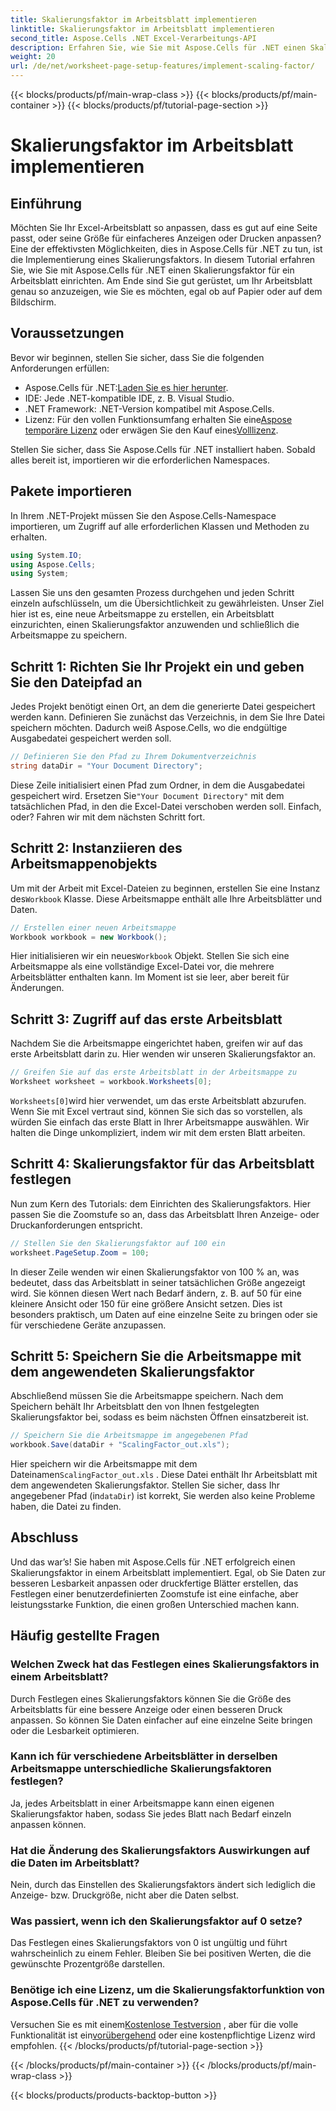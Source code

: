 ```yaml
---
title: Skalierungsfaktor im Arbeitsblatt implementieren
linktitle: Skalierungsfaktor im Arbeitsblatt implementieren
second_title: Aspose.Cells .NET Excel-Verarbeitungs-API
description: Erfahren Sie, wie Sie mit Aspose.Cells für .NET einen Skalierungsfaktor in einem Arbeitsblatt anwenden, mit einem Schritt-für-Schritt-Tutorial, Beispielen und FAQs. Perfekt für nahtlose Skalierung.
weight: 20
url: /de/net/worksheet-page-setup-features/implement-scaling-factor/
---
```


{{< blocks/products/pf/main-wrap-class >}}
{{< blocks/products/pf/main-container >}}
{{< blocks/products/pf/tutorial-page-section >}}

# Skalierungsfaktor im Arbeitsblatt implementieren

## Einführung

Möchten Sie Ihr Excel-Arbeitsblatt so anpassen, dass es gut auf eine Seite passt, oder seine Größe für einfacheres Anzeigen oder Drucken anpassen? Eine der effektivsten Möglichkeiten, dies in Aspose.Cells für .NET zu tun, ist die Implementierung eines Skalierungsfaktors. In diesem Tutorial erfahren Sie, wie Sie mit Aspose.Cells für .NET einen Skalierungsfaktor für ein Arbeitsblatt einrichten. Am Ende sind Sie gut gerüstet, um Ihr Arbeitsblatt genau so anzuzeigen, wie Sie es möchten, egal ob auf Papier oder auf dem Bildschirm.

## Voraussetzungen

Bevor wir beginnen, stellen Sie sicher, dass Sie die folgenden Anforderungen erfüllen:

-  Aspose.Cells für .NET:[Laden Sie es hier herunter](https://releases.aspose.com/cells/net/).
- IDE: Jede .NET-kompatible IDE, z. B. Visual Studio.
- .NET Framework: .NET-Version kompatibel mit Aspose.Cells.
-  Lizenz: Für den vollen Funktionsumfang erhalten Sie eine[Aspose temporäre Lizenz](https://purchase.aspose.com/temporary-license/) oder erwägen Sie den Kauf eines[Volllizenz](https://purchase.aspose.com/buy).

Stellen Sie sicher, dass Sie Aspose.Cells für .NET installiert haben. Sobald alles bereit ist, importieren wir die erforderlichen Namespaces.


## Pakete importieren

In Ihrem .NET-Projekt müssen Sie den Aspose.Cells-Namespace importieren, um Zugriff auf alle erforderlichen Klassen und Methoden zu erhalten.

```csharp
using System.IO;
using Aspose.Cells;
using System;
```

Lassen Sie uns den gesamten Prozess durchgehen und jeden Schritt einzeln aufschlüsseln, um die Übersichtlichkeit zu gewährleisten. Unser Ziel hier ist es, eine neue Arbeitsmappe zu erstellen, ein Arbeitsblatt einzurichten, einen Skalierungsfaktor anzuwenden und schließlich die Arbeitsmappe zu speichern. 

## Schritt 1: Richten Sie Ihr Projekt ein und geben Sie den Dateipfad an

Jedes Projekt benötigt einen Ort, an dem die generierte Datei gespeichert werden kann. Definieren Sie zunächst das Verzeichnis, in dem Sie Ihre Datei speichern möchten. Dadurch weiß Aspose.Cells, wo die endgültige Ausgabedatei gespeichert werden soll.

```csharp
// Definieren Sie den Pfad zu Ihrem Dokumentverzeichnis
string dataDir = "Your Document Directory";
```


 Diese Zeile initialisiert einen Pfad zum Ordner, in dem die Ausgabedatei gespeichert wird. Ersetzen Sie`"Your Document Directory"` mit dem tatsächlichen Pfad, in den die Excel-Datei verschoben werden soll. Einfach, oder? Fahren wir mit dem nächsten Schritt fort.


## Schritt 2: Instanziieren des Arbeitsmappenobjekts

 Um mit der Arbeit mit Excel-Dateien zu beginnen, erstellen Sie eine Instanz des`Workbook` Klasse. Diese Arbeitsmappe enthält alle Ihre Arbeitsblätter und Daten.

```csharp
// Erstellen einer neuen Arbeitsmappe
Workbook workbook = new Workbook();
```


 Hier initialisieren wir ein neues`Workbook` Objekt. Stellen Sie sich eine Arbeitsmappe als eine vollständige Excel-Datei vor, die mehrere Arbeitsblätter enthalten kann. Im Moment ist sie leer, aber bereit für Änderungen.


## Schritt 3: Zugriff auf das erste Arbeitsblatt

Nachdem Sie die Arbeitsmappe eingerichtet haben, greifen wir auf das erste Arbeitsblatt darin zu. Hier wenden wir unseren Skalierungsfaktor an.

```csharp
// Greifen Sie auf das erste Arbeitsblatt in der Arbeitsmappe zu
Worksheet worksheet = workbook.Worksheets[0];
```


`Worksheets[0]`wird hier verwendet, um das erste Arbeitsblatt abzurufen. Wenn Sie mit Excel vertraut sind, können Sie sich das so vorstellen, als würden Sie einfach das erste Blatt in Ihrer Arbeitsmappe auswählen. Wir halten die Dinge unkompliziert, indem wir mit dem ersten Blatt arbeiten.


## Schritt 4: Skalierungsfaktor für das Arbeitsblatt festlegen

Nun zum Kern des Tutorials: dem Einrichten des Skalierungsfaktors. Hier passen Sie die Zoomstufe so an, dass das Arbeitsblatt Ihren Anzeige- oder Druckanforderungen entspricht.

```csharp
// Stellen Sie den Skalierungsfaktor auf 100 ein
worksheet.PageSetup.Zoom = 100;
```


In dieser Zeile wenden wir einen Skalierungsfaktor von 100 % an, was bedeutet, dass das Arbeitsblatt in seiner tatsächlichen Größe angezeigt wird. Sie können diesen Wert nach Bedarf ändern, z. B. auf 50 für eine kleinere Ansicht oder 150 für eine größere Ansicht setzen. Dies ist besonders praktisch, um Daten auf eine einzelne Seite zu bringen oder sie für verschiedene Geräte anzupassen.


## Schritt 5: Speichern Sie die Arbeitsmappe mit dem angewendeten Skalierungsfaktor

Abschließend müssen Sie die Arbeitsmappe speichern. Nach dem Speichern behält Ihr Arbeitsblatt den von Ihnen festgelegten Skalierungsfaktor bei, sodass es beim nächsten Öffnen einsatzbereit ist.

```csharp
// Speichern Sie die Arbeitsmappe im angegebenen Pfad
workbook.Save(dataDir + "ScalingFactor_out.xls");
```


 Hier speichern wir die Arbeitsmappe mit dem Dateinamen`ScalingFactor_out.xls` . Diese Datei enthält Ihr Arbeitsblatt mit dem angewendeten Skalierungsfaktor. Stellen Sie sicher, dass Ihr angegebener Pfad (in`dataDir`) ist korrekt, Sie werden also keine Probleme haben, die Datei zu finden.


## Abschluss

Und das war’s! Sie haben mit Aspose.Cells für .NET erfolgreich einen Skalierungsfaktor in einem Arbeitsblatt implementiert. Egal, ob Sie Daten zur besseren Lesbarkeit anpassen oder druckfertige Blätter erstellen, das Festlegen einer benutzerdefinierten Zoomstufe ist eine einfache, aber leistungsstarke Funktion, die einen großen Unterschied machen kann.

## Häufig gestellte Fragen

### Welchen Zweck hat das Festlegen eines Skalierungsfaktors in einem Arbeitsblatt?  
Durch Festlegen eines Skalierungsfaktors können Sie die Größe des Arbeitsblatts für eine bessere Anzeige oder einen besseren Druck anpassen. So können Sie Daten einfacher auf eine einzelne Seite bringen oder die Lesbarkeit optimieren.

### Kann ich für verschiedene Arbeitsblätter in derselben Arbeitsmappe unterschiedliche Skalierungsfaktoren festlegen?  
Ja, jedes Arbeitsblatt in einer Arbeitsmappe kann einen eigenen Skalierungsfaktor haben, sodass Sie jedes Blatt nach Bedarf einzeln anpassen können.

### Hat die Änderung des Skalierungsfaktors Auswirkungen auf die Daten im Arbeitsblatt?  
Nein, durch das Einstellen des Skalierungsfaktors ändert sich lediglich die Anzeige- bzw. Druckgröße, nicht aber die Daten selbst.

### Was passiert, wenn ich den Skalierungsfaktor auf 0 setze?  
Das Festlegen eines Skalierungsfaktors von 0 ist ungültig und führt wahrscheinlich zu einem Fehler. Bleiben Sie bei positiven Werten, die die gewünschte Prozentgröße darstellen.

### Benötige ich eine Lizenz, um die Skalierungsfaktorfunktion von Aspose.Cells für .NET zu verwenden?  
 Versuchen Sie es mit einem[Kostenlose Testversion](https://releases.aspose.com/) , aber für die volle Funktionalität ist ein[vorübergehend](https://purchase.aspose.com/temporary-license/) oder eine kostenpflichtige Lizenz wird empfohlen.
{{< /blocks/products/pf/tutorial-page-section >}}

{{< /blocks/products/pf/main-container >}}
{{< /blocks/products/pf/main-wrap-class >}}

{{< blocks/products/products-backtop-button >}}
